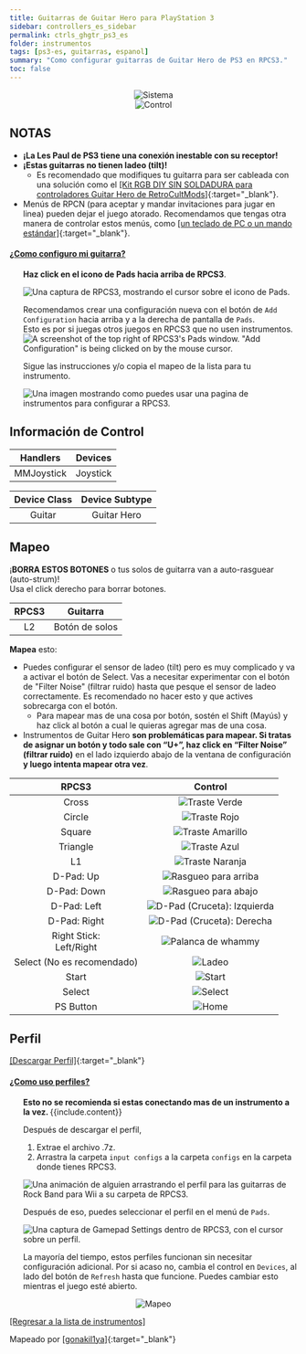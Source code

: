 ```yaml
---
title: Guitarras de Guitar Hero para PlayStation 3
sidebar: controllers_es_sidebar
permalink: ctrls_ghgtr_ps3_es
folder: instrumentos
tags: [ps3-es, guitarras, espanol]
summary: "Como configurar guitarras de Guitar Hero de PS3 en RPCS3."
toc: false
---
```


<div align="center"> <img src="https://rb3pc.milohax.org/images/instruments/plat/ps3.png" alt="Sistema" title="Sistema"></div>

<div align="center"> <img src="https://rb3pc.milohax.org/images/instruments/cont/ghgtrscontroller.png" alt="Control" title="Control"></div>

## NOTAS

* **¡La Les Paul de PS3 tiene una conexión inestable con su receptor!**
* **¡Estas guitarras no tienen ladeo (tilt)!**
	* Es recomendado que modifiques tu guitarra para ser cableada con una solución como el [[Kit RGB DIY SIN SOLDADURA para controladores Guitar Hero de RetroCultMods]](https://www.etsy.com/mx/listing/1505287559/kit-rgb-diy-sin-soldadura-para){:target="_blank"}.
* Menús de RPCN (para aceptar y mandar invitaciones para jugar en linea) pueden dejar el juego atorado. Recomendamos que tengas otra manera de controlar estos menús, como [[un teclado de PC o un mando estándar]](https://rb3pc.milohax.org/ctrls#gamepads_es){:target="_blank"}.

<!-- Map Start -->
<div class="panel-group" id="accordion">
                    <div class="panel panel-default">
                        <div class="panel-heading">
                            <h4 class="panel-title">
                                <a class="noCrossRef accordion-toggle" data-toggle="collapse" data-parent="#accordion" href="#como-mapear-pads">¿Como configuro mi guitarra?</a>
                            </h4>
                        </div>
                        <div id="como-mapear-pads" class="panel-collapse collapse noCrossRef">
                            <div class="panel-body">
<ul>
<p><strong>Haz click en el icono de Pads hacia arriba de RPCS3</strong>.</p>
<p><img src="https://rb3pc.milohax.org/images/instruments/rpcs3pad.png" alt="Una captura de RPCS3, mostrando el cursor sobre el icono de Pads." title="Pads"></p>
<p>Recomendamos crear una configuración nueva con el botón de <code>Add Configuration</code> hacia arriba y a la derecha de pantalla de <code>Pads</code>.<br>
Esto es por si juegas otros juegos en RPCS3 que no usen instrumentos.<br>
<img src="https://rb3pc.milohax.org/images/instruments/rpcs3padprofadd.png" alt="A screenshot of the top right of RPCS3's Pads window. &quot;Add Configuration&quot; is being clicked on by the mouse cursor." title="Add Configuration"></p>
<p>Sigue las instrucciones y/o copia el mapeo de la lista para tu instrumento.</p>
<p><img src="https://rb3pc.milohax.org/images/instruments/padlegend.png" alt="Una imagen mostrando como puedes usar una pagina de instrumentos para configurar a RPCS3." title="Mapeando la Höfner de Rock Band"></p>
</ul>
                            </div>
                        </div>
                    </div>
</div>
<!-- Map End -->

## Información de Control

| Handlers | Devices |
|:--------:|:-------:|
| MMJoystick | Joystick |

| Device Class | Device Subtype |
|:------------:|:--------------:|
| Guitar | Guitar Hero |

## Mapeo

¡**BORRA ESTOS BOTONES** o tus solos de guitarra van a auto-rasguear (auto-strum)!  
Usa el click derecho para borrar botones.

| **RPCS3** | **Guitarra** |
|:--------:|:-----------:|
| L2 | Botón de solos |

**Mapea** esto:

* Puedes configurar el sensor de ladeo (tilt) pero es muy complicado y va a activar el botón de Select. Vas a necesitar experimentar con el botón de "Filter Noise" (filtrar ruido) hasta que pesque el sensor de ladeo correctamente. Es recomendado no hacer esto y que actives sobrecarga con el botón.
	* Para mapear mas de una cosa por botón, sostén el Shift (Mayús) y haz click al botón a cual le quieras agregar mas de una cosa.
* Instrumentos de Guitar Hero **son problemáticas para mapear. Si tratas de asignar un botón y todo sale con “U+”, haz click en “Filter Noise” (filtrar ruido)** en el lado izquierdo abajo de la ventana de configuración **y luego intenta mapear otra vez**.

| **RPCS3**          | **Control** |
|:------------------:|:---------------------:|
| Cross | ![Traste Verde](https://rb3pc.milohax.org/images/btns/gtrs/gf.png "Traste Verde") |
| Circle | ![Traste Rojo](https://rb3pc.milohax.org/images/btns/gtrs/rf.png "Traste Rojo") |
| Square | ![Traste Amarillo](https://rb3pc.milohax.org/images/btns/gtrs/yf.png "Traste Amarillo") |
| Triangle | ![Traste Azul](https://rb3pc.milohax.org/images/btns/gtrs/bf.png "Traste Azul") |
| L1 | ![Traste Naranja](https://rb3pc.milohax.org/images/btns/gtrs/of.png "Traste Naranja") |
| D-Pad: Up | ![Rasgueo para arriba](https://rb3pc.milohax.org/images/btns/gtrs/sbu.png "Rasgueo para arriba") |
| D-Pad: Down | ![Rasgueo para abajo](https://rb3pc.milohax.org/images/btns/gtrs/sbd.png "Rasgueo para abajo") |
| D-Pad: Left | ![D-Pad (Cruceta): Izquierda](https://rb3pc.milohax.org/images/btns/gtrs/dpl.png "D-Pad (Cruceta): Izquierda") |
| D-Pad: Right | ![D-Pad (Cruceta): Derecha](https://rb3pc.milohax.org/images/btns/gtrs/dpr.png "D-Pad (Cruceta): Derecha") |
| Right Stick: <br/> Left/Right | ![Palanca de whammy](https://rb3pc.milohax.org/images/btns/gtrs/wb.png "Palanca de whammy") |
| Select (No es recomendado) | ![Ladeo](https://rb3pc.milohax.org/images/btns/gtrs/ts.gif "Ladeo Vertical") |
| Start | ![Start](https://rb3pc.milohax.org/images/btns/ctrls/ps3/sta.png "Start") |
| Select | ![Select](https://rb3pc.milohax.org/images/btns/ctrls/ps3/sel.png "Select") |
| PS Button | ![Home](https://rb3pc.milohax.org/images/btns/ctrls/ps3/home.png "Home") |

## Perfil

[[Descargar Perfil]](https://github.com/hmxmilohax/rb3-pc/raw/refs/heads/main/downloads/instrument-repo/PS3%20Guitar%20Hero%20Guitar.7z){:target="_blank"}

<!-- Profile Start -->
<div class="panel-group" id="accordion">
                    <div class="panel panel-default">
                        <div class="panel-heading">
                            <h4 class="panel-title">
                                <a class="noCrossRef accordion-toggle" data-toggle="collapse" data-parent="#accordion" href="#como-uso-perfiles">¿Como uso perfiles?</a>
                            </h4>
                        </div>
                        <div id="como-uso-perfiles" class="panel-collapse collapse noCrossRef">
                            <div class="panel-body">
<ul>
<div class="alert alert-info"><i class="fa fa-info-circle"></i> <b>Esto no se recomienda si estas conectando mas de un instrumento a la vez. </b> {{include.content}}</div>
<p>Después de descargar el perfil,</p>
<ol>
<li>Extrae el archivo .7z.</li>
<li>Arrastra la carpeta <code>input configs</code> a la carpeta <code>configs</code> en la carpeta donde tienes RPCS3.</li>
</ol>
<p><img src="https://rb3pc.milohax.org/images/instruments/instrepoinstall.gif" alt="Una animación de alguien arrastrando el perfil para las guitarras de Rock Band para Wii a su carpeta de RPCS3." title="Instalando un perfil del Repo de Instrumentos"></p>
<p>Después de eso, puedes seleccionar el perfil en el menú de <code>Pads</code>.</p>
<p><img src="https://rb3pc.milohax.org/images/instruments/rpcs3padprofile.png" alt="Una captura de Gamepad Settings dentro de RPCS3, con el cursor sobre un perfil." title="Gamepad Settings"></p>
<p>La mayoría del tiempo, estos perfiles funcionan sin necesitar configuración adicional. Por si acaso no, cambia el control en <code>Devices</code>, al lado del botón de <code>Refresh</code> hasta que funcione. Puedes cambiar esto mientras el juego esté abierto.</p>
</ul>
                            </div>
                        </div>
                    </div>
</div>
<!-- Profiles End -->

<div align="center"> <img src="https://rb3pc.milohax.org/images/instruments/maps/gtrps3ghmapping.png" alt="Mapeo" title="Mapeo"></div>

[[Regresar a la lista de instrumentos]](https://rb3pc.milohax.org/ctrls_es#lista-de-instrumentos)

Mapeado por [[gonakil1ya]](https://gonakillya.neocities.org){:target="_blank"}